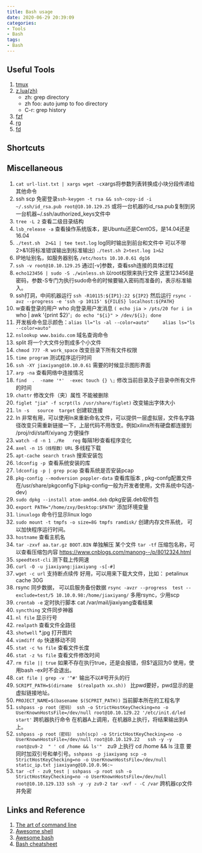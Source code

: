 ```yaml
---
title: Bash usage
date: 2020-06-29 20:39:09
categories:
- Tools
- Bash
tags:
- Bash
---
```


## Useful Tools
1. [tmux](https://github.com/tmux/tmux/wiki)
1. [z.lua(zh)](https://github.com/skywind3000/z.lua)
   - zh: grep directory
   - zh foo: auto jump to foo directory
   - C-r: grep history
1. [fzf](https://github.com/junegunn/fzf)
1. [rg](https://github.com/BurntSushi/ripgrep)
1. [fd](https://github.com/sharkdp/fd)

## Shortcuts


## Miscellaneous
1. `cat url-list.txt | xargs wget -c`xargs将参数列表转换成小块分段传递给其他命令
1. ssh scp 免密登录`ssh-keygen -t rsa && ssh-copy-id -i ~/.ssh/id_rsa.pub root@10.10.129.25`  或将一台机器的id_rsa.pub复制到另一台机器~/.ssh/authorized_keys文件中
1. `tree -L 2`  查看二级目录结构
1. `lsb_release -a`  查看操作系统版本，是Ubuntu还是CentOS，是14.04还是16.04
1. `./test.sh  2>&1 | tee test.log` log同时输出到前台和文件中    可以不带2>&1(将标准错误输出到标准输出)
   `./test.sh 2>test.log 1>&2`
1. IP地址别名，如服务器别名 `/etc/hosts 10.10.0.61 dg16`
1. `ssh -v root@10.10.129.25` 通过[-v]参数，查看ssh连接的具体过程
1. `echo123456 | sudo -S ./winless.sh`   以root权限来执行文件 这里123456是密码，参数-S专门为执行sudo命令的时候要输入密码而准备的，表示标准输入。
1. ssh打洞，中间机器运行 `ssh -R10115:${IP1}:22 ${IP2}`
   然后运行 `rsync -avz --progress -e 'ssh -p 10115' ${FILES} localhost:${PATH}`
1.  w查看登录的用户 who 向登录用户发消息 `( echo jia > /pts/20 for i in `who | awk '{print $2}'`; do echo "${i}" > /dev/${i}; done`
1.  开发板命令显示颜色：`alias ll="ls -al --color=auto"     alias ls="ls --color=auto"`
1. `nslookup www.baidu.com`  域名查询命令
1. split 将一个大文件分割成多个小文件
1. `chmod 777 -R work_space` 改变目录下所有文件权限
1. `time program` 测试程序运行时间
1. `ssh -XY jiaxiyang@10.10.0.61` 需要的时候显示图形界面
1. `arp -na` 查看网络中连接情况
1. `find  .  -name '*'  -exec touch {} \;` 修改当前目录及子目录中所有文件的时间
1. `chattr` 修改文件（夹）属性 不能被删除
1. `figlet "jia" -f scrpt(ls /usr/share/figlet)` 改变输出字体大小
1. `ln -s   source  target`   创建软连接
1. ln 非常有用，可以使用ln来重新命名文件，可以提供一层虚拟层，文件名字路径改变只需重新链接一下，上层代码不用改变。例如xilinx所有硬盘都连接到 /proj/rdi/staff/xiyang 方便操作
1. `watch -d -n 1 ./Re   reg` 每隔1秒查看程序变化
1. `axel -n 15（线程数）URL` 多线程下载
1. `apt-cache search trash`  搜索安装包
1. `ldconfig -p `查看系统安装的库
1. `ldconfig -p | grep pcap` 查看系统是否安装pcap
1.  `pkg-config --modversion poppler-data` 查看库版本 , pkg-confg配置文件在/usr/share/pkgconfig下(pkg-config一般为开发者使用，文件系统中勾选-dev)
1. `sudo dpkg --install atom-amd64.deb` dpkg安装.deb软件包
1. `export PATH="/home/zxy/Desktop:$PATH"`   添加环境变量
1. `linuxlogo` 命令行显示linux logo
1. `sudo mount -t tmpfs -o size=8G tmpfs ramdisk/` 创建内存文件系统， 可以加快程序运行时间。
1. `hostname` 查看主机名
1. `tar -zxvf aa.tar.gz BOOT.BIN` 单独解压 某个文件 `tar -tf` 压缩包名称，可以查看压缩包内容  https://www.cnblogs.com/manong--/p/8012324.html
1. `speedtest-cli` 测下载上传网速
1.  `curl -O -u jiaxiyang:jiaxiyang -s[-#]`
1.  `wget -c url`   支持断点续传  好用，可以用来下载大文件，比如： petalinux cache 30G
1. rsync 同步数据， 可以启服务备份数据   `rsync -avzr --progress  test --exclude=test/5 10.10.0.98:/home/jiaxiyang/`   多用rsync，少用scp
1. `crontab -e`  定时执行脚本 cat /var/mail/jiaxiyang查看结果
1. `syncthing` 文件同步神器
1. `nl file` 显示行号
1. `realpath` 查看文件全路径
1. `shotwell` *.jpg 打开图片
1. `vimdiff dp` 快速移动不同
1. `stat -c %s file` 查看文件长度
1. `stat -z %s file` 查看文件修改时间
1. `rm file || true` 如果不存在执行true，还是会报错，但$?返回为0 使用，使用bash -ex时不会退出。
1. `cat file | grep -v '^#'` 输出不以#号开头的行
1.  `SCRIPT_PATH=$(dirname  $(realpath xx.sh)) ` 比pwd要好，pwd显示的是虚拟链接地址。
1.  `PROJECT_NAME=$(basename $(SCPRIT_PATH))` 当前脚本所在的工程名字
1. `sshpass -p root（密码） ssh -o StrictHostKeyChecking=no -o UserKnownHostsFile=/dev/null root@10.10.129.22 '/etc/init.d/led start'`  跨机器执行命令 在机器A上调用，在机器B上执行，将结果输出到A上。
1. `sshpass -p root（密码） ssh(scp) -o StrictHostKeyChecking=no -o UserKnownHostsFile=/dev/null root@10.10.129.22   ssh -y -y  root@zu9-2  " ' cd /home && ls'"  `zu9 上执行 cd /home && ls 注意  要同时加双引号和单引号。`sshpass -p jiaxiyang scp -o StrictHostKeyChecking=no -o UserKnownHostsFile=/dev/null static_ip.txt jiaxiyang@10.10.0.96:~`
1. `tar -cf - zu9_test | sshpass -p root ssh -o StrictHostKeyChecking=no -o UserKnownHostsFile=/dev/null root@10.10.129.133 ssh -y -y zu9-2 tar -xvf - -C /var`  跨机器cp文件并免密

## Links and Reference
1. [The art of command line](https://github.com/jlevy/the-art-of-command-line/blob/master/README-zh.md)
1. [Awesome shell](https://github.com/alebcay/awesome-shell)
1. [Awesome bash](https://github.com/awesome-lists/awesome-bash)
1. [Bash cheatsheet](https://github.com/zhouyiqi91/awesome-cheatsheets/blob/master/languages/bash.sh)
